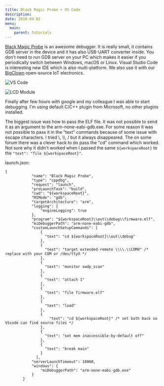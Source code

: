 ```yaml
---
title: Black Magic Probe + VS Code
description:
date: 2018-04-02
menu:
  main:
    parent: tutorials
---
```



[Black Magic Probe](https://github.com/blacksphere/blackmagic/wiki) is an awesome debugger. It is really small, it contains GDB server in the device and it has also USB-UART converter inside. You don't need to run GDB server on your PC which makes it easier if you periodically switch between Windows, macOS or Linux.
Visual Studio Code is interesting new IDE which is also multi-platform. We also use it with our [BigClown](http://bigclown.com/) open-source IoT electronics.

![VS Code](vscode.jpg)

![LCD Module](lcd-module.jpg)

Finally after few hours with google and my colleague I was able to start debugging.
I'm using default C/C++ plugin from Microsoft, no other plugins installed.


The biggest issue was how to pass the ELF file. It was not possible to send it as an argument to the arm-none-eabi-gdb.exe. For some reason it was not possible to pass it in the "text" commands because of some issue with escape characters. I tried \\, \\\\, / but it always disappeared. The on some forum there was a clever hack to do pass the "cd" command which worked. Not sure why it didn't worked when I passed the same `${workspaceRoot}` to the `"text": "file ${workspaceRoot}"`.



launch.json:

```
{
            "name": "Black Magic Probe",
            "type": "cppdbg",
            "request": "launch",
            "preLaunchTask": "build",
            "cwd": "${workspaceRoot}",
            "MIMode": "gdb",
            "targetArchitecture": "arm",
            "logging": {
                "engineLogging": true
            },
            "program": "${workspaceRoot}\\out\\debug\\firmware.elf",
            "miDebuggerPath": "arm-none-eabi-gdb",
            "customLaunchSetupCommands": [
                {
                  "text": "cd ${workspaceRoot}\\out\\debug"
                },
                {
                  "text": "target extended-remote \\\\.\\COM9" /* replace with your COM or /dev/ttyX */
                },
                {
                  "text": "monitor swdp_scan"
                },
                {
                  "text": "attach 1"
                },
                {
                  "text": "file firmware.elf"
                },
                {
                  "text": "load"
                },
                {
                    "text": "cd ${workspaceRoot}" /* set bath back so VScode can find source files */
                },
                {
                  "text": "set mem inaccessible-by-default off"
                },
                {
                  "text": "break main"
                }
              ],
            "serverLaunchTimeout": 10000,
            "windows": {
                "miDebuggerPath": "arm-none-eabi-gdb.exe"
            }
        }

```